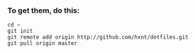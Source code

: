 ### To get them, do this:
	cd ~
	git init
	git remote add origin http://github.com/hxnt/dotfiles.git
	git pull origin master
